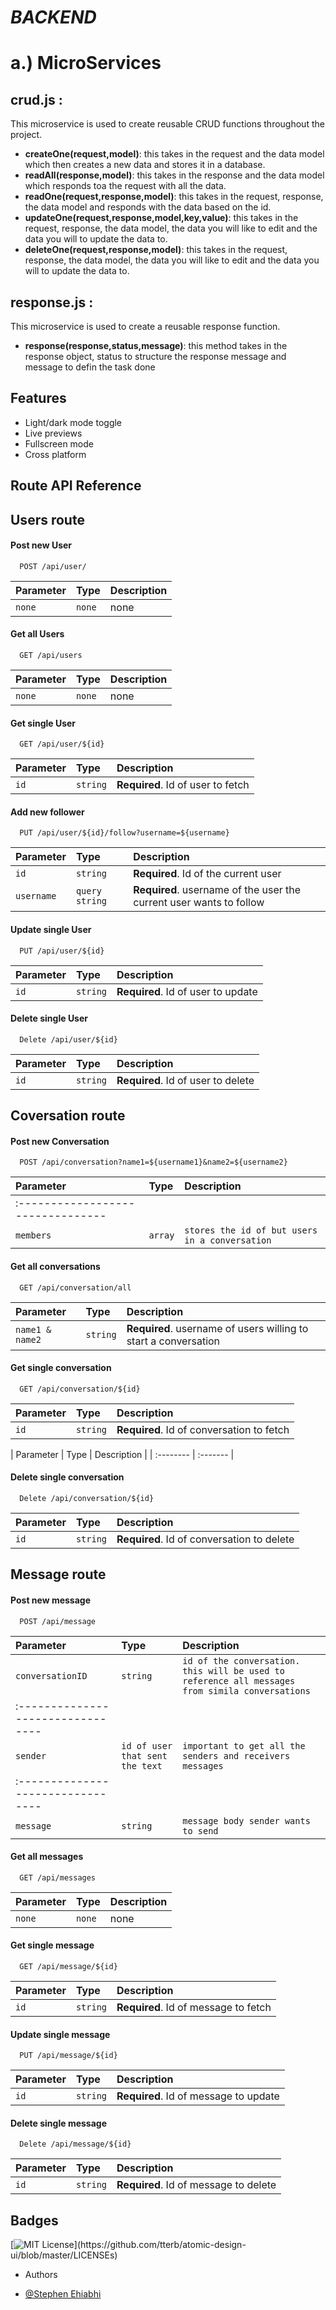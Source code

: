 # _**BACKEND**_

# a.) MicroServices
## **crud.js** : 
This microservice is used to create reusable CRUD functions throughout the project.
- **createOne(request,model)**: this takes in the request and the data model which then creates a new data and stores it in a database.
- **readAll(response,model)**: this takes in the response and the data model which responds toa the request with all the data.
- **readOne(request,response,model)**: this takes in the request, response, the data model and responds with the data based on the id.
- **updateOne(request,response,model,key,value)**: this takes in the request, response, the data model, the data you will like to edit and the data you will to update the data to.
- **deleteOne(request,response,model)**: this takes in the request, response, the data model, the data you will like to edit and the data you will to update the data to.

## **response.js** :
This microservice is used to create a reusable response function.
- **response(response,status,message)**: this method takes in the response object, status to structure the response message and message to defin the task done
## Features

- Light/dark mode toggle
- Live previews
- Fullscreen mode
- Cross platform


## Route API Reference
## Users route

#### Post new User

```http
  POST /api/user/
```

| Parameter | Type     | Description                       |
| :-------- | :------- | :-------------------------------- |
| `none`      | `none` | none |

#### Get all Users

```http
  GET /api/users
```
| Parameter | Type     | Description                       |
| :-------- | :------- | :-------------------------------- |
| `none`      | `none` | none |

#### Get single User

```http
  GET /api/user/${id}
```

| Parameter | Type     | Description                       |
| :-------- | :------- | :-------------------------------- |
| `id`      | `string` | **Required**. Id of user to fetch |

#### Add new follower

```http
  PUT /api/user/${id}/follow?username=${username}
```

| Parameter | Type     | Description                       |
| :-------- | :------- | :-------------------------------- |
| `id`      | `string` | **Required**. Id of the current user |
| `username`  | `query string` | **Required**. username of the user the current user wants to follow |

#### Update single User

```http
  PUT /api/user/${id}
```

| Parameter | Type     | Description                       |
| :-------- | :------- | :-------------------------------- |
| `id`      | `string` | **Required**. Id of user to update |

#### Delete single User

```http
  Delete /api/user/${id}
```

| Parameter | Type     | Description                       |
| :-------- | :------- | :-------------------------------- |
| `id`      | `string` | **Required**. Id of user to delete |



## Coversation route

#### Post new Conversation

```http
  POST /api/conversation?name1=${username1}&name2=${username2}
```

| Parameter | Type     | Description                       |
| :-------- | :------- | :-------------------------------- |
:-------------------------------- |
| `members`      | `array` | `stores the id of but users in a conversation` |


#### Get all conversations

```http
  GET /api/conversation/all
```
| Parameter | Type     | Description                       |
| :-------- | :------- | :-------------------------------- |
| `name1 & name2`      | `string` | **Required**. username of users willing to start a conversation|

#### Get single conversation

```http
  GET /api/conversation/${id}
```

| Parameter | Type     | Description                       |
| :-------- | :------- | :-------------------------------- |
| `id`      | `string` | **Required**. Id of conversation to fetch |

| Parameter | Type     | Description                       |
| :-------- | :------- | 

#### Delete single conversation

```http
  Delete /api/conversation/${id}
```

| Parameter | Type     | Description                       |
| :-------- | :------- | :-------------------------------- |
| `id`      | `string` | **Required**. Id of conversation to delete |



## Message route

#### Post new message

```http
  POST /api/message
```

| Parameter | Type     | Description                       |
| :-------- | :------- | :-------------------------------- |
| `conversationID`      | `string` | `id of the conversation. this will be used to reference all messages from simila conversations` |
:-------------------------------- |
| `sender`      | `id of user that sent the text` | `important to get all the senders and receivers messages` |
:-------------------------------- |
| `message`      | `string` | `message body sender wants to send` |

#### Get all messages

```http
  GET /api/messages
```
| Parameter | Type     | Description                       |
| :-------- | :------- | :-------------------------------- |
| `none`      | `none` | none |

#### Get single message

```http
  GET /api/message/${id}
```

| Parameter | Type     | Description                       |
| :-------- | :------- | :-------------------------------- |
| `id`      | `string` | **Required**. Id of message to fetch |


#### Update single message

```http
  PUT /api/message/${id}
```

| Parameter | Type     | Description                       |
| :-------- | :------- | :-------------------------------- |
| `id`      | `string` | **Required**. Id of message to update |

#### Delete single message

```http
  Delete /api/message/${id}
```

| Parameter | Type     | Description                       |
| :-------- | :------- | :-------------------------------- |
| `id`      | `string` | **Required**. Id of message to delete |


## Badges

[![MIT License](https://img.shields.io/apm/l/atomic-design-ui.svg?)](https://github.com/tterb/atomic-design-ui/blob/master/LICENSEs)

- Authors

- [@Stephen Ehiabhi](https://www.github.com/stephen-ehiabhi)


